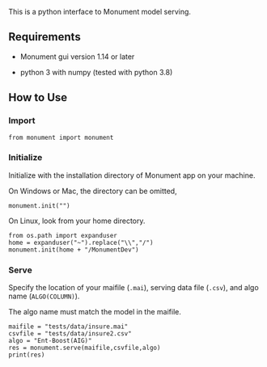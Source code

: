 This is a python interface to Monument model serving.

## Requirements

* Monument gui version 1.14 or later

* python 3 with numpy (tested with python 3.8)

## How to Use

### Import

```
from monument import monument
```

### Initialize

Initialize with the installation directory of Monument app on your machine.

On Windows or Mac, the directory can be omitted,

```
monument.init("")
```

On Linux, look from your home directory.

```
from os.path import expanduser
home = expanduser("~").replace("\\","/")
monument.init(home + "/MonumentDev")
```

### Serve

Specify the location of your maifile (`.mai`), serving data file (`.csv`), and algo name (`ALGO(COLUMN)`).

The algo name must match the model in the maifile.

```
maifile = "tests/data/insure.mai"
csvfile = "tests/data/insure2.csv"
algo = "Ent-Boost(AIG)"
res = monument.serve(maifile,csvfile,algo)
print(res)
```
